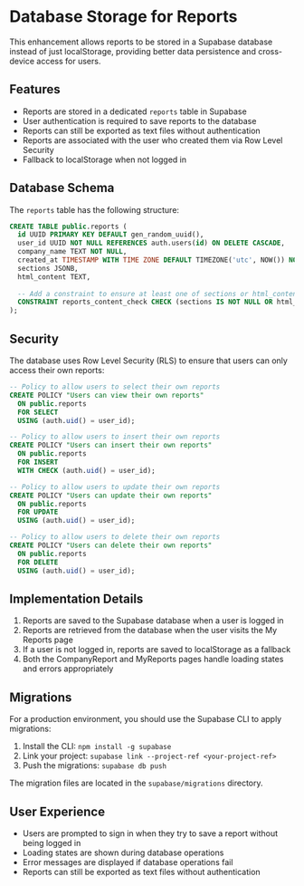 # Database Storage for Reports

This enhancement allows reports to be stored in a Supabase database instead of just localStorage, providing better data persistence and cross-device access for users.

## Features

- Reports are stored in a dedicated `reports` table in Supabase
- User authentication is required to save reports to the database
- Reports can still be exported as text files without authentication
- Reports are associated with the user who created them via Row Level Security
- Fallback to localStorage when not logged in

## Database Schema

The `reports` table has the following structure:

```sql
CREATE TABLE public.reports (
  id UUID PRIMARY KEY DEFAULT gen_random_uuid(),
  user_id UUID NOT NULL REFERENCES auth.users(id) ON DELETE CASCADE,
  company_name TEXT NOT NULL,
  created_at TIMESTAMP WITH TIME ZONE DEFAULT TIMEZONE('utc', NOW()) NOT NULL,
  sections JSONB,
  html_content TEXT,
  
  -- Add a constraint to ensure at least one of sections or html_content is not null
  CONSTRAINT reports_content_check CHECK (sections IS NOT NULL OR html_content IS NOT NULL)
);
```

## Security

The database uses Row Level Security (RLS) to ensure that users can only access their own reports:

```sql
-- Policy to allow users to select their own reports
CREATE POLICY "Users can view their own reports" 
  ON public.reports 
  FOR SELECT 
  USING (auth.uid() = user_id);

-- Policy to allow users to insert their own reports
CREATE POLICY "Users can insert their own reports" 
  ON public.reports 
  FOR INSERT 
  WITH CHECK (auth.uid() = user_id);

-- Policy to allow users to update their own reports
CREATE POLICY "Users can update their own reports" 
  ON public.reports 
  FOR UPDATE 
  USING (auth.uid() = user_id);

-- Policy to allow users to delete their own reports
CREATE POLICY "Users can delete their own reports" 
  ON public.reports 
  FOR DELETE 
  USING (auth.uid() = user_id);
```

## Implementation Details

1. Reports are saved to the Supabase database when a user is logged in
2. Reports are retrieved from the database when the user visits the My Reports page
3. If a user is not logged in, reports are saved to localStorage as a fallback
4. Both the CompanyReport and MyReports pages handle loading states and errors appropriately

## Migrations

For a production environment, you should use the Supabase CLI to apply migrations:

1. Install the CLI: `npm install -g supabase`
2. Link your project: `supabase link --project-ref <your-project-ref>`
3. Push the migrations: `supabase db push`

The migration files are located in the `supabase/migrations` directory.

## User Experience

- Users are prompted to sign in when they try to save a report without being logged in
- Loading states are shown during database operations
- Error messages are displayed if database operations fail
- Reports can still be exported as text files without authentication 